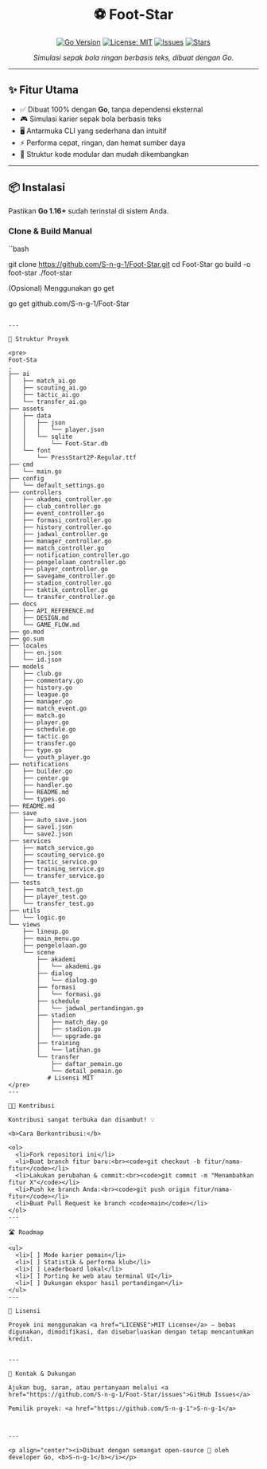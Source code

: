 

<h1 align="center">⚽ Foot-Star</h1>

<p align="center">
  <a href="https://golang.org/"><img alt="Go Version" src="https://img.shields.io/badge/Go-1.16+-blue"></a>
  <a href="LICENSE"><img alt="License: MIT" src="https://img.shields.io/badge/License-MIT-green.svg"></a>
  <a href="https://github.com/S-n-g-1/Foot-Star/issues"><img alt="Issues" src="https://img.shields.io/github/issues/S-n-g-1/Foot-Star"></a>
  <a href="https://github.com/S-n-g-1/Foot-Star/stargazers"><img alt="Stars" src="https://img.shields.io/github/stars/S-n-g-1/Foot-Star?style=social"></a>
</p>

<p align="center"><i>Simulasi sepak bola ringan berbasis teks, dibuat dengan Go.</i></p>

---

## ✨ Fitur Utama

<ul>
  <li>✅ Dibuat 100% dengan <b>Go</b>, tanpa dependensi eksternal</li>
  <li>🎮 Simulasi karier sepak bola berbasis teks</li>
  <li>🖥️ Antarmuka CLI yang sederhana dan intuitif</li>
  <li>⚡ Performa cepat, ringan, dan hemat sumber daya</li>
  <li>💼 Struktur kode modular dan mudah dikembangkan</li>
</ul>

---

## 📦 Instalasi

Pastikan <b>Go 1.16+</b> sudah terinstal di sistem Anda.

### Clone & Build Manual
``bash

git clone https://github.com/S-n-g-1/Foot-Star.git
cd Foot-Star
go build -o foot-star
./foot-star

(Opsional) Menggunakan go get

go get github.com/S-n-g-1/Foot-Star

```

---

📁 Struktur Proyek

<pre>
Foot-Sta
.
├── ai
│   ├── match_ai.go
│   ├── scouting_ai.go
│   ├── tactic_ai.go
│   └── transfer_ai.go
├── assets
│   ├── data
│   │   ├── json
│   │   │   └── player.json
│   │   └── sqlite
│   │       └── Foot-Star.db
│   └── font
│       └── PressStart2P-Regular.ttf
├── cmd
│   └── main.go
├── config
│   └── default_settings.go
├── controllers
│   ├── akademi_controller.go
│   ├── club_controller.go
│   ├── event_controller.go
│   ├── formasi_controller.go
│   ├── history_controller.go
│   ├── jadwal_controller.go
│   ├── manager_controller.go
│   ├── match_controller.go
│   ├── notification_controller.go
│   ├── pengelolaan_controller.go
│   ├── player_controller.go
│   ├── savegame_controller.go
│   ├── stadion_controller.go
│   ├── taktik_controller.go
│   └── transfer_controller.go
├── docs
│   ├── API_REFERENCE.md
│   ├── DESIGN.md
│   └── GAME_FLOW.md
├── go.mod
├── go.sum
├── locales
│   ├── en.json
│   └── id.json
├── models
│   ├── club.go
│   ├── commentary.go
│   ├── history.go
│   ├── league.go
│   ├── manager.go
│   ├── match_event.go
│   ├── match.go
│   ├── player.go
│   ├── schedule.go
│   ├── tactic.go
│   ├── transfer.go
│   ├── type.go
│   └── youth_player.go
├── notifications
│   ├── builder.go
│   ├── center.go
│   ├── handler.go
│   ├── README.md
│   └── types.go
├── README.md
├── save
│   ├── auto_save.json
│   ├── save1.json
│   └── save2.json
├── services
│   ├── match_service.go
│   ├── scouting_service.go
│   ├── tactic_service.go
│   ├── training_service.go
│   └── transfer_service.go
├── tests
│   ├── match_test.go
│   ├── player_test.go
│   └── transfer_test.go
├── utils
│   └── logic.go
└── views
    ├── lineup.go
    ├── main_menu.go
    ├── pengelolaan.go
    └── scene
        ├── akademi
        │   └── akademi.go
        ├── dialog
        │   └── dialog.go
        ├── formasi
        │   └── formasi.go
        ├── schedule
        │   └── jadwal_pertandingan.go
        ├── stadion
        │   ├── match_day.go
        │   ├── stadion.go
        │   └── upgrade.go
        ├── training
        │   └── latihan.go
        └── transfer
            ├── daftar_pemain.go
            └── detail_pemain.go
           # Lisensi MIT
</pre>
---

🧑‍💻 Kontribusi

Kontribusi sangat terbuka dan disambut! 💡

<b>Cara Berkontribusi:</b>

<ol>
  <li>Fork repositori ini</li>
  <li>Buat branch fitur baru:<br><code>git checkout -b fitur/nama-fitur</code></li>
  <li>Lakukan perubahan & commit:<br><code>git commit -m "Menambahkan fitur X"</code></li>
  <li>Push ke branch Anda:<br><code>git push origin fitur/nama-fitur</code></li>
  <li>Buat Pull Request ke branch <code>main</code></li>
</ol>
---

🛣️ Roadmap

<ul>
  <li>[ ] Mode karier pemain</li>
  <li>[ ] Statistik & performa klub</li>
  <li>[ ] Leaderboard lokal</li>
  <li>[ ] Porting ke web atau terminal UI</li>
  <li>[ ] Dukungan ekspor hasil pertandingan</li>
</ul>
---

📄 Lisensi

Proyek ini menggunakan <a href="LICENSE">MIT License</a> — bebas digunakan, dimodifikasi, dan disebarluaskan dengan tetap mencantumkan kredit.


---

🙋 Kontak & Dukungan

Ajukan bug, saran, atau pertanyaan melalui <a href="https://github.com/S-n-g-1/Foot-Star/issues">GitHub Issues</a>

Pemilik proyek: <a href="https://github.com/S-n-g-1">S-n-g-1</a>



---

<p align="center"><i>Dibuat dengan semangat open-source 💙 oleh developer Go, <b>S-n-g-1</b></i></p>
